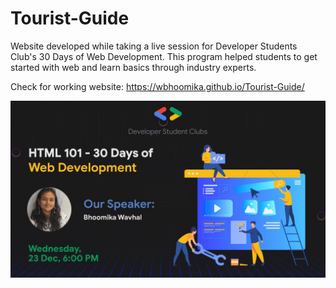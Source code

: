# Tourist-Guide
Website developed while taking a live session for Developer Students Club's 30 Days of Web Development. This program helped students to get started with web and learn basics through industry experts.  


Check for working website: https://wbhoomika.github.io/Tourist-Guide/

<img src="https://github.com/wbhoomika/Tourist-Guide/blob/main/Poster.jpeg" > 
